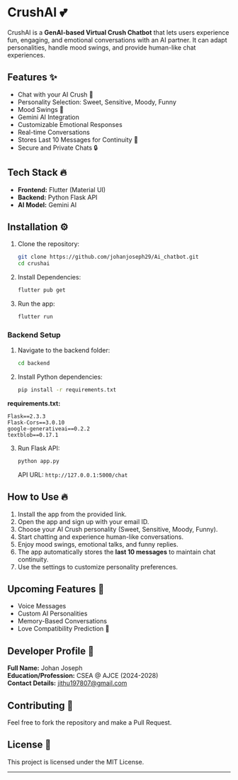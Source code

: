 
# CrushAI 💕

CrushAI is a **GenAI-based Virtual Crush Chatbot** that lets users experience fun, engaging, and emotional conversations with an AI partner. It can adapt personalities, handle mood swings, and provide human-like chat experiences.

## Features ✨

- Chat with your AI Crush 💬
- Personality Selection: Sweet, Sensitive, Moody, Funny
- Mood Swings 🌈
- Gemini AI Integration
- Customizable Emotional Responses
- Real-time Conversations
- Stores Last 10 Messages for Continuity 🔄
- Secure and Private Chats 🔒

## Tech Stack 🔥

- **Frontend:** Flutter (Material UI)
- **Backend:** Python Flask API
- **AI Model:** Gemini AI

## Installation ⚙️

1. Clone the repository:
   ```bash
   git clone https://github.com/johanjoseph29/Ai_chatbot.git
   cd crushai
   ```
2. Install Dependencies:
   ```bash
   flutter pub get
   ```
3. Run the app:
   ```bash
   flutter run
   ```

### Backend Setup

1. Navigate to the backend folder:
   ```bash
   cd backend
   ```
2. Install Python dependencies:
   ```bash
   pip install -r requirements.txt
   ```
   
**requirements.txt:**
```plaintext
Flask==2.3.3
Flask-Cors==3.0.10
google-generativeai==0.2.2
textblob==0.17.1
```

3. Run Flask API:
   ```bash
   python app.py
   ```
   API URL: `http://127.0.0.1:5000/chat`

## How to Use 🔥

1. Install the app from the provided link.
2. Open the app and sign up with your email ID.
3. Choose your AI Crush personality (Sweet, Sensitive, Moody, Funny).
4. Start chatting and experience human-like conversations.
5. Enjoy mood swings, emotional talks, and funny replies.
6. The app automatically stores the **last 10 messages** to maintain chat continuity.
7. Use the settings to customize personality preferences.

## Upcoming Features 🚀

- Voice Messages
- Custom AI Personalities
- Memory-Based Conversations
- Love Compatibility Prediction 💖

## Developer Profile 👤

**Full Name:** Johan Joseph\
**Education/Profession:** CSEA @ AJCE (2024-2028)\
**Contact Details:** jithu197807@gmail.com

## Contributing 🤝

Feel free to fork the repository and make a Pull Request.

## License 📄

This project is licensed under the MIT License.

---
